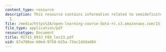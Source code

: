 ```yaml
---
content_type: resource
description: This resource contains information related to semidefinite optimization
  I.
file: /media/https%3A/open-learning-course-data-rc.s3.amazonaws.com/15-093j-optimization-methods-fall-2009/87a708aeb0ed9758b25a73ac1dddad04_MIT15_093J_F09_lec23.pdf
file_type: application/pdf
resourcetype: Document
title: MIT15_093J_F09_lec23.pdf
uid: 87a708ae-b0ed-9758-b25a-73ac1dddad04
---
```

